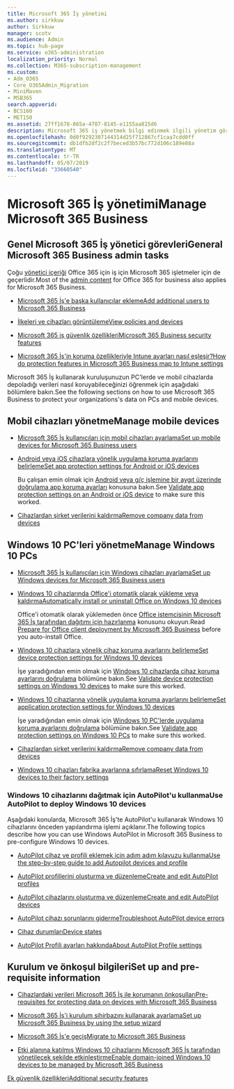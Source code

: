 ```yaml
---
title: Microsoft 365 İş yönetimi
ms.author: sirkkuw
author: Sirkkuw
manager: scotv
ms.audience: Admin
ms.topic: hub-page
ms.service: o365-administration
localization_priority: Normal
ms.collection: M365-subscription-management
ms.custom:
- Adm_O365
- Core_O365Admin_Migration
- MiniMaven
- MSB365
search.appverid:
- BCS160
- MET150
ms.assetid: 27ff1678-865a-4707-8145-e1155aa815d6
description: Microsoft 365 iş yönetmek bilgi edinmek ilgili yönetim görevlerini, mobil aygıtlar, Windows 10PCs ve birçok görevi.
ms.openlocfilehash: 0d0f9292307144314d25f712867cf1caa7cdd0ff
ms.sourcegitcommit: db1dfb2df2c2f7beced3b57bc772d106c189e88a
ms.translationtype: MT
ms.contentlocale: tr-TR
ms.lasthandoff: 05/07/2019
ms.locfileid: "33660540"
---
```

# <a name="manage-microsoft-365-business"></a><span data-ttu-id="97087-103">Microsoft 365 İş yönetimi</span><span class="sxs-lookup"><span data-stu-id="97087-103">Manage Microsoft 365 Business</span></span>

## <a name="general-microsoft-365-business-admin-tasks"></a><span data-ttu-id="97087-104">Genel Microsoft 365 İş yönetici görevleri</span><span class="sxs-lookup"><span data-stu-id="97087-104">General Microsoft 365 Business admin tasks</span></span>

<span data-ttu-id="97087-105">Çoğu [yönetici içeriği](/Office365/Admin/admin-home.md) Office 365 için iş için Microsoft 365 işletmeler için de geçerlidir.</span><span class="sxs-lookup"><span data-stu-id="97087-105">Most of the [admin content](/Office365/Admin/admin-home.md) for Office 365 for business also applies for Microsoft 365 Business.</span></span>

- [<span data-ttu-id="97087-106">Microsoft 365 İş'e başka kullanıcılar ekleme</span><span class="sxs-lookup"><span data-stu-id="97087-106">Add additional users to Microsoft 365 Business</span></span>](add-users-m365b.md)
    
- [<span data-ttu-id="97087-107">İlkeleri ve cihazları görüntüleme</span><span class="sxs-lookup"><span data-stu-id="97087-107">View policies and devices</span></span>](view-policies-and-devices.md)
    
- [<span data-ttu-id="97087-108">Microsoft 365 iş güvenlik özellikleri</span><span class="sxs-lookup"><span data-stu-id="97087-108">Microsoft 365 Business security features</span></span>](security-features.md)
    
- [<span data-ttu-id="97087-109">Microsoft 365 İş'in koruma özellikleriyle Intune ayarları nasıl eşleşir?</span><span class="sxs-lookup"><span data-stu-id="97087-109">How do protection features in Microsoft 365 Business map to Intune settings</span></span>](map-protection-features-to-intune-settings.md)
    
<span data-ttu-id="97087-110">Microsoft 365 İş kullanarak kuruluşunuzun PC'lerde ve mobil cihazlarda depoladığı verileri nasıl koruyabileceğinizi öğrenmek için aşağıdaki bölümlere bakın.</span><span class="sxs-lookup"><span data-stu-id="97087-110">See the following sections on how to use Microsoft 365 Business to protect your organizations's data on PCs and mobile devices.</span></span>
  
## <a name="manage-mobile-devices"></a><span data-ttu-id="97087-111">Mobil cihazları yönetme</span><span class="sxs-lookup"><span data-stu-id="97087-111">Manage mobile devices</span></span>

- [<span data-ttu-id="97087-112">Microsoft 365 İş kullanıcıları için mobil cihazları ayarlama</span><span class="sxs-lookup"><span data-stu-id="97087-112">Set up mobile devices for Microsoft 365 Business users</span></span>](set-up-mobile-devices.md)
    
- [<span data-ttu-id="97087-113">Android veya iOS cihazlara yönelik uygulama koruma ayarlarını belirleme</span><span class="sxs-lookup"><span data-stu-id="97087-113">Set app protection settings for Android or iOS devices</span></span>](app-protection-settings-for-android-and-ios.md)
    
    <span data-ttu-id="97087-114">Bu çalışan emin olmak için [Android veya g/ç işlemine bir aygıt üzerinde doğrulama app koruma ayarları](validate-settings-on-android-or-ios.md) konusuna bakın.</span><span class="sxs-lookup"><span data-stu-id="97087-114">See [Validate app protection settings on an Android or iOS device](validate-settings-on-android-or-ios.md) to make sure this worked.</span></span> 
    
- [<span data-ttu-id="97087-115">Cihazlardan şirket verilerini kaldırma</span><span class="sxs-lookup"><span data-stu-id="97087-115">Remove company data from devices</span></span>](remove-company-data.md)
    
## <a name="manage-windows-10-pcs"></a><span data-ttu-id="97087-116">Windows 10 PC'leri yönetme</span><span class="sxs-lookup"><span data-stu-id="97087-116">Manage Windows 10 PCs</span></span>

- [<span data-ttu-id="97087-117">Microsoft 365 İş kullanıcıları için Windows cihazları ayarlama</span><span class="sxs-lookup"><span data-stu-id="97087-117">Set up Windows devices for Microsoft 365 Business users</span></span>](set-up-windows-devices.md)
    
- [<span data-ttu-id="97087-118">Windows 10 cihazlarında Office'i otomatik olarak yükleme veya kaldırma</span><span class="sxs-lookup"><span data-stu-id="97087-118">Automatically install or uninstall Office on Windows 10 devices</span></span>](auto-install-or-uninstall-office.md)
    
    <span data-ttu-id="97087-119">Office'i otomatik olarak yüklemeden önce [Office istemcisinin Microsoft 365 İş tarafından dağıtımı için hazırlanma](prepare-for-office-client-deployment.md) konusunu okuyun.</span><span class="sxs-lookup"><span data-stu-id="97087-119">Read [Prepare for Office client deployment by Microsoft 365 Business](prepare-for-office-client-deployment.md) before you auto-install Office.</span></span> 
    
- [<span data-ttu-id="97087-120">Windows 10 cihazlara yönelik cihaz koruma ayarlarını belirleme</span><span class="sxs-lookup"><span data-stu-id="97087-120">Set device protection settings for Windows 10 devices</span></span>](protection-settings-for-windows-10-pcs.md)
    
    <span data-ttu-id="97087-121">İşe yaradığından emin olmak için [Windows 10 cihazlarda cihaz koruma ayarlarını doğrulama](validate-settings-on-windows-10-pcs.md) bölümüne bakın.</span><span class="sxs-lookup"><span data-stu-id="97087-121">See [Validate device protection settings on Windows 10 devices](validate-settings-on-windows-10-pcs.md) to make sure this worked.</span></span> 
    
- [<span data-ttu-id="97087-122">Windows 10 cihazlarına yönelik uygulama koruma ayarlarını belirleme</span><span class="sxs-lookup"><span data-stu-id="97087-122">Set application protection settings for Windows 10 devices</span></span>](protection-settings-for-windows-10-devices.md)
    
    <span data-ttu-id="97087-123">İşe yaradığından emin olmak için [Windows 10 PC'lerde uygulama koruma ayarlarını doğrulama](validate-protection-settings-on-windows-10-pcs.md) bölümüne bakın.</span><span class="sxs-lookup"><span data-stu-id="97087-123">See [Validate app protection settings on Windows 10 PCs](validate-protection-settings-on-windows-10-pcs.md) to make sure this worked.</span></span> 
    
- [<span data-ttu-id="97087-124">Cihazlardan şirket verilerini kaldırma</span><span class="sxs-lookup"><span data-stu-id="97087-124">Remove company data from devices</span></span>](remove-company-data.md)
    
- [<span data-ttu-id="97087-125">Windows 10 cihazları fabrika ayarlarına sıfırlama</span><span class="sxs-lookup"><span data-stu-id="97087-125">Reset Windows 10 devices to their factory settings</span></span>](reset-devices-to-factory-settings.md)
    
### <a name="use-autopilot-to-deploy-windows-10-devices"></a><span data-ttu-id="97087-126">Windows 10 cihazlarını dağıtmak için AutoPilot'u kullanma</span><span class="sxs-lookup"><span data-stu-id="97087-126">Use AutoPilot to deploy Windows 10 devices</span></span>

<span data-ttu-id="97087-127">Aşağıdaki konularda, Microsoft 365 İş'te AutoPilot'u kullanarak Windows 10 cihazlarını önceden yapılandırma işlemi açıklanır.</span><span class="sxs-lookup"><span data-stu-id="97087-127">The following topics describe how you can use Windows AutoPilot in Microsoft 365 Business to pre-configure Windows 10 devices.</span></span>
  
- [<span data-ttu-id="97087-128">AutoPilot cihaz ve profili eklemek için adım adım kılavuzu kullanma</span><span class="sxs-lookup"><span data-stu-id="97087-128">Use the step-by-step guide to add Autopilot devices and profile</span></span>](add-autopilot-devices-and-profile.md)
    
- [<span data-ttu-id="97087-129">AutoPilot profillerini oluşturma ve düzenleme</span><span class="sxs-lookup"><span data-stu-id="97087-129">Create and edit AutoPilot profiles</span></span>](create-and-edit-autopilot-profiles.md)
    
- [<span data-ttu-id="97087-130">AutoPilot cihazlarını oluşturma ve düzenleme</span><span class="sxs-lookup"><span data-stu-id="97087-130">Create and edit AutoPilot devices</span></span>](create-and-edit-autopilot-devices.md)
    
- [<span data-ttu-id="97087-131">AutoPilot cihazı sorunlarını giderme</span><span class="sxs-lookup"><span data-stu-id="97087-131">Troubleshoot AutoPilot device errors</span></span>](troubleshoot-autopilot-errors.md)
    
- [<span data-ttu-id="97087-132">Cihaz durumları</span><span class="sxs-lookup"><span data-stu-id="97087-132">Device states</span></span>](device-states.md)
    
- [<span data-ttu-id="97087-133">AutoPilot Profili ayarları hakkında</span><span class="sxs-lookup"><span data-stu-id="97087-133">About AutoPilot Profile settings</span></span>](autopilot-profile-settings.md)
    
## <a name="set-up-and-pre-requisite-information"></a><span data-ttu-id="97087-134">Kurulum ve önkoşul bilgileri</span><span class="sxs-lookup"><span data-stu-id="97087-134">Set up and pre-requisite information</span></span>

- [<span data-ttu-id="97087-135">Cihazlardaki verileri Microsoft 365 İş ile korumanın önkoşulları</span><span class="sxs-lookup"><span data-stu-id="97087-135">Pre-requisites for protecting data on devices with Microsoft 365 Business</span></span>](pre-requisites-for-data-protection.md)
    
- [<span data-ttu-id="97087-136">Microsoft 365 İş'i kurulum sihirbazını kullanarak ayarlama</span><span class="sxs-lookup"><span data-stu-id="97087-136">Set up Microsoft 365 Business by using the setup wizard</span></span>](set-up.md)
    
- [<span data-ttu-id="97087-137">Microsoft 365 İş'e geçiş</span><span class="sxs-lookup"><span data-stu-id="97087-137">Migrate to Microsoft 365 Business</span></span>](migrate-to-microsoft-365-business.md)
    
- [<span data-ttu-id="97087-138">Etki alanına katılmış Windows 10 cihazlarını Microsoft 365 İş tarafından yönetilecek şekilde etkinleştirme</span><span class="sxs-lookup"><span data-stu-id="97087-138">Enable domain-joined Windows 10 devices to be managed by Microsoft 365 Business</span></span>](manage-windows-devices.md)
    
[<span data-ttu-id="97087-139">Ek güvenlik özellikleri</span><span class="sxs-lookup"><span data-stu-id="97087-139">Additional security features</span></span>](security-features.md#additional-security-features)
    

  

